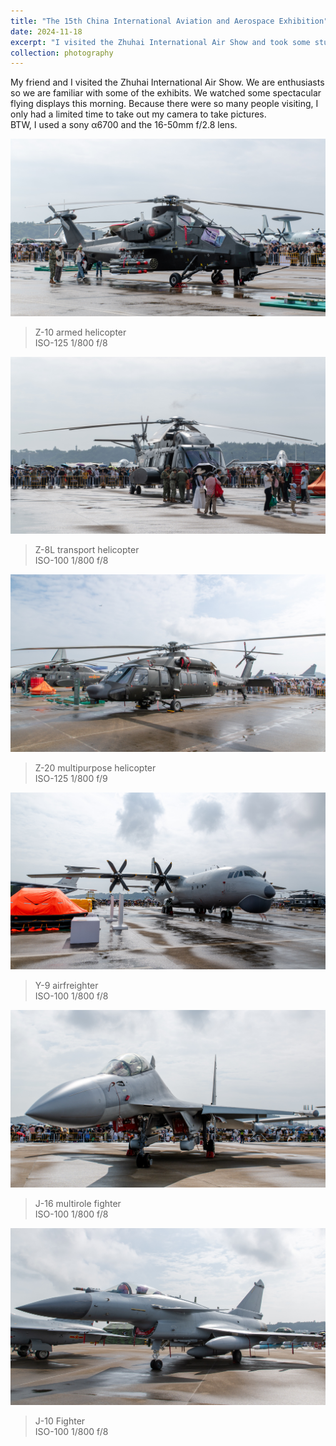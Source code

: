 ```yaml
---
title: "The 15th China International Aviation and Aerospace Exhibition"
date: 2024-11-18
excerpt: "I visited the Zhuhai International Air Show and took some stunning photos.<br/><img src='/images/photography/20241118/DSC00972_thumb.jpg'>"
collection: photography
---
```


My friend and I visited the Zhuhai International Air Show. We are enthusiasts so we are familiar with some of the exhibits. We watched some spectacular flying displays this morning. Because there were so many people visiting, I only had a limited time to take out my camera to take pictures.  
BTW, I used a sony α6700 and the 16-50mm f/2.8 lens.

![Photo 1](/images/photography/20241118/DSC00972.jpg)
> <span style="font-style:normal">Z-10 armed helicopter  
> ISO-125 1/800 f/8</span>

![Photo 2](/images/photography/20241118/DSC00969.jpg)
> <span style="font-style:normal">Z-8L transport helicopter  
> ISO-100 1/800 f/8</span>

![Photo 3](/images/photography/20241118/DSC00981.jpg)
> <span style="font-style:normal">Z-20 multipurpose helicopter  
> ISO-125 1/800 f/9</span>

![Photo 4](/images/photography/20241118/DSC00965.jpg)
> <span style="font-style:normal">Y-9 airfreighter  
> ISO-100 1/800 f/8</span>

![Photo 5](/images/photography/20241118/DSC00992.jpg)
> <span style="font-style:normal">J-16 multirole fighter  
> ISO-100 1/800 f/8</span>

![Photo 6](/images/photography/20241118/DSC01003.jpg)
> <span style="font-style:normal">J-10 Fighter  
> ISO-100 1/800 f/8</span>
